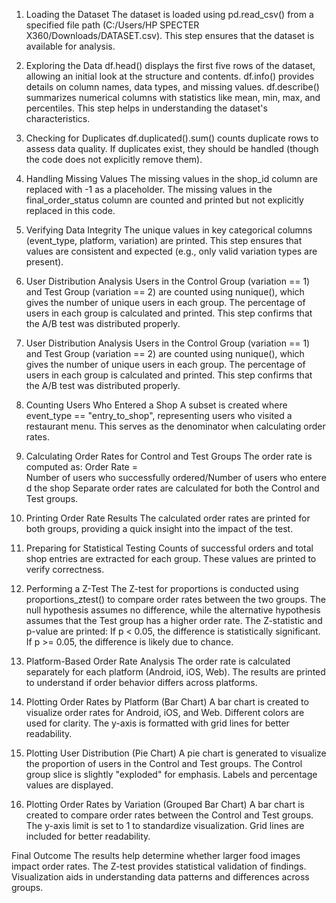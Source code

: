1. Loading the Dataset
The dataset is loaded using pd.read_csv() from a specified file path (C:/Users/HP SPECTER X360/Downloads/DATASET.csv).
This step ensures that the dataset is available for analysis.

2. Exploring the Data
df.head() displays the first five rows of the dataset, allowing an initial look at the structure and contents.
df.info() provides details on column names, data types, and missing values.
df.describe() summarizes numerical columns with statistics like mean, min, max, and percentiles.
This step helps in understanding the dataset's characteristics.

3. Checking for Duplicates
df.duplicated().sum() counts duplicate rows to assess data quality.
If duplicates exist, they should be handled (though the code does not explicitly remove them).

4. Handling Missing Values
The missing values in the shop_id column are replaced with -1 as a placeholder.
The missing values in the final_order_status column are counted and printed but not explicitly replaced in this code.

5. Verifying Data Integrity
The unique values in key categorical columns (event_type, platform, variation) are printed.
This step ensures that values are consistent and expected (e.g., only valid variation types are present).

6. User Distribution Analysis
Users in the Control Group (variation == 1) and Test Group (variation == 2) are counted using nunique(), which gives the number of unique users in each group.
The percentage of users in each group is calculated and printed.
This step confirms that the A/B test was distributed properly.

6. User Distribution Analysis
Users in the Control Group (variation == 1) and Test Group (variation == 2) are counted using nunique(), which gives the number of unique users in each group.
The percentage of users in each group is calculated and printed.
This step confirms that the A/B test was distributed properly.

8. Counting Users Who Entered a Shop
A subset is created where event_type == "entry_to_shop", representing users who visited a restaurant menu.
This serves as the denominator when calculating order rates.

9. Calculating Order Rates for Control and Test Groups
The order rate is computed as:
Order Rate = Number of users who successfully ordered/Number of users who entered the shop
Separate order rates are calculated for both the Control and Test groups.

10. Printing Order Rate Results
The calculated order rates are printed for both groups, providing a quick insight into the impact of the test.

11. Preparing for Statistical Testing
Counts of successful orders and total shop entries are extracted for each group.
These values are printed to verify correctness.

12. Performing a Z-Test
The Z-test for proportions is conducted using proportions_ztest() to compare order rates between the two groups.
The null hypothesis assumes no difference, while the alternative hypothesis assumes that the Test group has a higher order rate.
The Z-statistic and p-value are printed:
If p < 0.05, the difference is statistically significant.
If p >= 0.05, the difference is likely due to chance.

13. Platform-Based Order Rate Analysis
The order rate is calculated separately for each platform (Android, iOS, Web).
The results are printed to understand if order behavior differs across platforms.

14. Plotting Order Rates by Platform (Bar Chart)
A bar chart is created to visualize order rates for Android, iOS, and Web.
Different colors are used for clarity.
The y-axis is formatted with grid lines for better readability.

15. Plotting User Distribution (Pie Chart)
A pie chart is generated to visualize the proportion of users in the Control and Test groups.
The Control group slice is slightly "exploded" for emphasis.
Labels and percentage values are displayed.

16. Plotting Order Rates by Variation (Grouped Bar Chart)
A bar chart is created to compare order rates between the Control and Test groups.
The y-axis limit is set to 1 to standardize visualization.
Grid lines are included for better readability.

Final Outcome
The results help determine whether larger food images impact order rates.
The Z-test provides statistical validation of findings.
Visualization aids in understanding data patterns and differences across groups.
